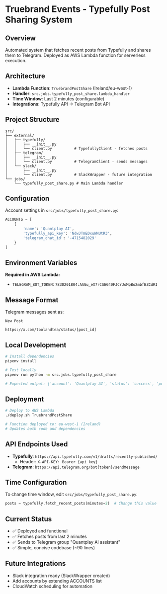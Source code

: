 # Truebrand Events - Typefully Post Sharing System

## Overview
Automated system that fetches recent posts from Typefully and shares them to Telegram. Deployed as AWS Lambda function for serverless execution.

## Architecture
- **Lambda Function**: `TruebrandPostShare` (Ireland/eu-west-1)
- **Handler**: `src.jobs.typefully_post_share.lambda_handler`
- **Time Window**: Last 2 minutes (configurable)
- **Integrations**: Typefully API → Telegram Bot API

## Project Structure
```
src/
├── external/
│   ├── typefully/
│   │   ├── __init__.py
│   │   └── client.py          # TypefullyClient - fetches posts
│   ├── telegram/
│   │   ├── __init__.py
│   │   └── client.py          # TelegramClient - sends messages
│   └── slack/
│       ├── __init__.py
│       └── client.py          # SlackWrapper - future integration
└── jobs/
    └── typefully_post_share.py # Main Lambda handler
```

## Configuration
Account settings in `src/jobs/typefully_post_share.py`:
```python
ACCOUNTS = [
    {
        'name': 'Quantplay AI',
        'typefully_api_key': 'NdwJTmEDxuWNUtR3',
        'telegram_chat_id': '-4715482029'
    }
]
```

## Environment Variables
**Required in AWS Lambda:**
- `TELEGRAM_BOT_TOKEN`: `7830201804:AAGu_eX7rCSEG40FJCrJoMpBo2mbfBZCdRI`

## Message Format
Telegram messages sent as:
```
New Post

https://x.com/toolandtea/status/[post_id]
```

## Local Development
```bash
# Install dependencies
pipenv install

# Test locally
pipenv run python -m src.jobs.typefully_post_share

# Expected output: {'account': 'Quantplay AI', 'status': 'success', 'posts_found': X, 'posts_sent': X}
```

## Deployment
```bash
# Deploy to AWS Lambda
./deploy.sh TruebrandPostShare

# Function deployed to: eu-west-1 (Ireland)
# Updates both code and dependencies
```

## API Endpoints Used
- **Typefully**: `https://api.typefully.com/v1/drafts/recently-published/`
  - Header: `X-API-KEY: Bearer {api_key}`
- **Telegram**: `https://api.telegram.org/bot{token}/sendMessage`

## Time Configuration
To change time window, edit `src/jobs/typefully_post_share.py`:
```python
posts = typefully.fetch_recent_posts(minutes=2)  # Change this value
```

## Current Status
- ✅ Deployed and functional
- ✅ Fetches posts from last 2 minutes  
- ✅ Sends to Telegram group "Quantplay AI assistant"
- ✅ Simple, concise codebase (~90 lines)

## Future Integrations
- Slack integration ready (SlackWrapper created)
- Add accounts by extending ACCOUNTS list
- CloudWatch scheduling for automation